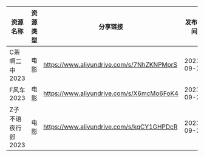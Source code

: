 | 资源名称        | 资源类型 | 分享链接                                      | 发布时间       |
| ----------- | ---- | ----------------------------------------- | ---------- |
| C茶啊二中2023   | 电影   | https://www.aliyundrive.com/s/7NhZKNPMprS | 2023-09-20 |
| F风车2023     | 电影   | https://www.aliyundrive.com/s/X6mcMo6FoK4 | 2023-09-20 |
| Z子不语夜行郎2023 | 电影   | https://www.aliyundrive.com/s/kqCY1GHPDcR | 2023-09-20 |
